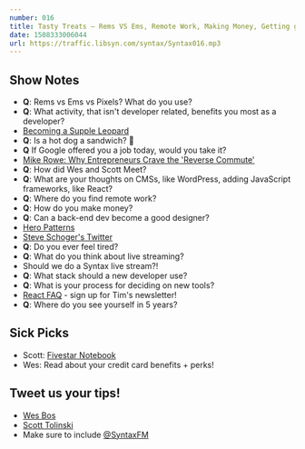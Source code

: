 ```yaml
---
number: 016
title: Tasty Treats — Rems VS Ems, Remote Work, Making Money, Getting good at Design + more! 🍬
date: 1508333006044
url: https://traffic.libsyn.com/syntax/Syntax016.mp3
---
```


## Show Notes

- **Q**: Rems vs Ems vs Pixels? What do you use?
- **Q**: What activity, that isn't developer related, benefits you most as a developer?
- [Becoming a Supple Leopard](https://www.amazon.com/gp/product/1936608588/ref=as_li_tl?ie=UTF8&camp=1789&creative=9325&creativeASIN=1936608588&linkCode=as2&tag=leveluptuts01-20&linkId=b9f598d6432ce7394e5b0510fe0bebba)
- **Q**: Is a hot dog a sandwich? 🌭
- **Q** If Google offered you a job today, would you take it?
- [Mike Rowe: Why Entrepreneurs Crave the 'Reverse Commute'](https://www.youtube.com/watch?v=3K-b7CZaPpw)
- **Q**: How did Wes and Scott Meet?
- **Q**: What are your thoughts on CMSs, like WordPress, adding JavaScript frameworks, like React?
- **Q**: Where do you find remote work?
- **Q**: How do you make money?
- **Q**: Can a back-end dev become a good designer?
- [Hero Patterns](http://www.heropatterns.com/)
- [Steve Schoger's Twitter](https://twitter.com/steveschoger)
- **Q**: Do you ever feel tired?
- **Q**: What do you think about live streaming?
- Should we do a Syntax live stream?!
- **Q**: What stack should a new developer use?
- **Q**: What is your process for deciding on new tools?
- [React FAQ](https://reactfaq.site/) - sign up for Tim's newsletter!
- **Q**: Where do you see yourself in 5 years?

## Sick Picks

- Scott: [Fivestar Notebook](http://amzn.to/2xNmnCH)
- Wes: Read about your credit card benefits + perks!

## Tweet us your tips!

- [Wes Bos](https://twitter.com/wesbos)
- [Scott Tolinski](https://twitter.com/stolinski)
- Make sure to include [@SyntaxFM](https://twitter.com/SyntaxFM)
